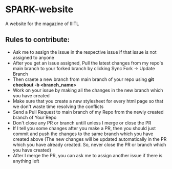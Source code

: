 # SPARK-website
A website for the magazine of IIITL


## Rules to contribute:
- Ask me to assign the issue in the respective issue if that issue is not assigned to anyone
- After you get an issue assigned, Pull the latest changes from my repo's main branch to your forked branch by clicking Sync Fork -> Update Branch
- Then craete a new branch from main branch of your repo using **git checkout -b <branch_name>**
- Work on your issue by making all the changes in the new branch which you have created
- Make sure that you create a new stylesheet for every html page so that we don't waste time resolving the conflicts
- Send a Pull Request to main branch of my Repo from the newly created branch of Your Repo
- Don't close any PR or branch untill unless I merge or close the PR 
- If I tell you some changes after you make a PR, then you should just commit and push the changes to the same branch which you have created above (The new changes will be updated automatically in the PR which you have already created. So, never close the PR or branch which you have created)
- After I merge the PR, you can ask me to assign another issue if there is anything left

